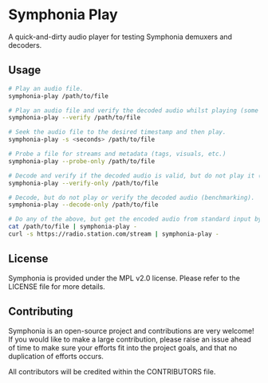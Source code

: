 # Symphonia Play

A quick-and-dirty audio player for testing Symphonia demuxers and decoders.

## Usage

```bash
# Play an audio file.
symphonia-play /path/to/file

# Play an audio file and verify the decoded audio whilst playing (some formats only).
symphonia-play --verify /path/to/file

# Seek the audio file to the desired timestamp and then play.
symphonia-play -s <seconds> /path/to/file

# Probe a file for streams and metadata (tags, visuals, etc.)
symphonia-play --probe-only /path/to/file

# Decode and verify if the decoded audio is valid, but do not play it (some formats only).
symphonia-play --verify-only /path/to/file

# Decode, but do not play or verify the decoded audio (benchmarking).
symphonia-play --decode-only /path/to/file

# Do any of the above, but get the encoded audio from standard input by using '-' as the file path.
cat /path/to/file | symphonia-play -
curl -s https://radio.station.com/stream | symphonia-play -

```

## License

Symphonia is provided under the MPL v2.0 license. Please refer to the LICENSE file for more details.

## Contributing

Symphonia is an open-source project and contributions are very welcome! If you would like to make a large contribution, please raise an issue ahead of time to make sure your efforts fit into the project goals, and that no duplication of efforts occurs.

All contributors will be credited within the CONTRIBUTORS file.
